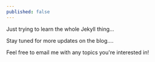 ```yaml
---
published: false
---
```



Just trying to learn the whole Jekyll thing...

Stay tuned for more updates on the blog....

Feel free to email me with any topics you're interested in!
